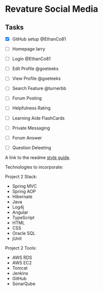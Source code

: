 # Revature Social Media

## Tasks
- [x] GitHub setup                 @EthanCo81
- [ ] Homepage                     larry
- [ ] Login                        @EthanCo81
- [ ] Edit Profile                 @goeteeks
- [ ] View Profile                 @goeteeks
- [ ] Search Feature               @turnerbb
- [ ] Forum Posting
- [ ] Helpfulness Rating
- [ ] Learning Aide FlashCards
- [ ] Private Messaging
- [ ] Forum Answer
- [ ] Question Deleeting



A link to the readme [style guide](https://help.github.com/articles/basic-writing-and-formatting-syntax/).


Technologies to incorporate:

Project 2 Stack:
- Spring MVC
- Spring AOP
- Hibernate
- Java
- Log4j
- Angular
- TypeScript
- HTML
- CSS
- Oracle SQL
- jUnit

Project 2 Tools:
- AWS RDS
- AWS EC2
- Tomcat
- Jenkins
- GitHub
- SonarQube

